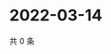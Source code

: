 # 2022-03-14

共 0 条

<!-- BEGIN WEIBO -->
<!-- 最后更新时间 Mon Mar 14 2022 15:14:35 GMT+0800 (China Standard Time) -->

<!-- END WEIBO -->
